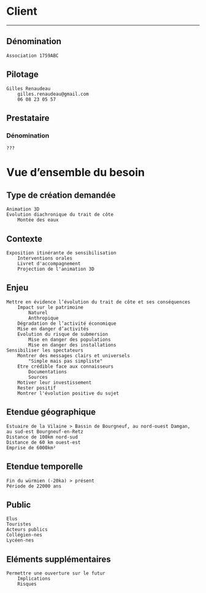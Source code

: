 # Client
---
## Dénomination
	Association 1759ABC
## Pilotage
	Gilles Renaudeau
		gilles.renaudeau@gmail.com
		06 08 23 05 57
## Prestataire
### Dénomination
	???
# Vue d’ensemble du besoin
## Type de création demandée
	Animation 3D
	Evolution diachronique du trait de côte
		Montée des eaux
## Contexte
	Exposition itinérante de sensibilisation
		Interventions orales
		Livret d'accompagnement
		Projection de l'animation 3D
## Enjeu
	Mettre en évidence l’évolution du trait de côte et ses conséquences
		Impact sur le patrimoine
			Naturel
			Anthropique
		Dégradation de l’activité économique
		Mise en danger d’activités
		Evolution du risque de submersion
			Mise en danger des populations
			Mise en danger des installations
	Sensibiliser les spectateurs
		Montrer des messages clairs et universels
			"Simple mais pas simpliste"
		Etre crédible face aux connaisseurs
			Documentations
			Sources
		Motiver leur investissement
		Rester positif
		Montrer l'évolution positive du sujet
## Etendue géographique
	Estuaire de la Vilaine > Bassin de Bourgneuf, au nord-ouest Damgan,  au sud-est Bourgneuf-en-Retz
	Distance de 100km nord-sud
	Distance de 60 km ouest-est
	Emprise de 6000km²
## Etendue temporelle
	Fin du würmien (-20ka) > présent
	Période de 22000 ans
## Public
	Elus
	Touristes
	Acteurs publics
	Collégien-nes
	Lycéen-nes
## Eléments supplémentaires
	Permettre une ouverture sur le futur
		Implications
		Risques
